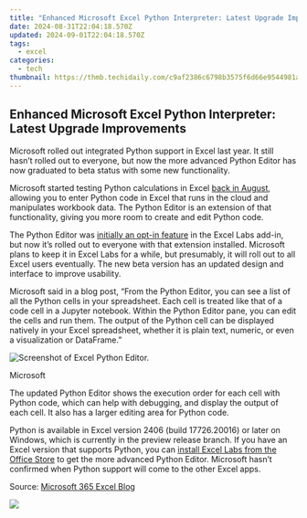 ```yaml
---
title: "Enhanced Microsoft Excel Python Interpreter: Latest Upgrade Improvements"
date: 2024-08-31T22:04:18.570Z
updated: 2024-09-01T22:04:18.570Z
tags:
  - excel
categories:
  - tech
thumbnail: https://thmb.techidaily.com/c9af2386c6798b3575f6d66e9544981a45984b6b6be55d294d273187d6f5f1e2.jpg
---
```


## Enhanced Microsoft Excel Python Interpreter: Latest Upgrade Improvements

Microsoft rolled out integrated Python support in Excel last year. It still hasn’t rolled out to everyone, but now the more advanced Python Editor has now graduated to beta status with some new functionality.

 Microsoft started testing Python calculations in Excel [back in August](https://fox-blue.techidaily.com/updated-in-2024-the-sleep-inducing-series-analyzing-video-bedtime-stories/), allowing you to enter Python code in Excel that runs in the cloud and manipulates workbook data. The Python Editor is an extension of that functionality, giving you more room to create and edit Python code.

 The Python Editor was [initially an opt-in feature](https://android-transfer.techidaily.com/in-2024-how-to-transfer-photos-from-honor-magic-v2-to-new-android-drfone-by-drfone-transfer-from-android-transfer-from-android/) in the Excel Labs add-in, but now it’s rolled out to everyone with that extension installed. Microsoft plans to keep it in Excel Labs for a while, but presumably, it will roll out to all Excel users eventually. The new beta version has an updated design and interface to improve usability.

 Microsoft said in a blog post, “From the Python Editor, you can see a list of all the Python cells in your spreadsheet. Each cell is treated like that of a code cell in a Jupyter notebook. Within the Python Editor pane, you can edit the cells and run them. The output of the Python cell can be displayed natively in your Excel spreadsheet, whether it is plain text, numeric, or even a visualization or DataFrame.”

![Screenshot of Excel Python Editor.](https://static1.howtogeekimages.com/wordpress/wp-content/uploads/2024/07/example_0.png) 

Microsoft

 The updated Python Editor shows the execution order for each cell with Python code, which can help with debugging, and display the output of each cell. It also has a larger editing area for Python code.

 Python is available in Excel version 2406 (build 17726.20016) or later on Windows, which is currently in the preview release branch. If you have an Excel version that supports Python, you can [install Excel Labs from the Office Store](https://support.microsoft.com/office/get-an-office-add-in-for-excel-d3df5854-0a4e-4169-9cc3-25177a288d3d) to get the more advanced Python Editor. Microsoft hasn’t confirmed when Python support will come to the other Excel apps.

 Source: [Microsoft 365 Excel Blog](https://techcommunity.microsoft.com/t5/excel-blog/graduating-the-python-editor-to-insiders-beta/ba-p/4185867)

<ins class="adsbygoogle"
     style="display:block"
     data-ad-format="autorelaxed"
     data-ad-client="ca-pub-7571918770474297"
     data-ad-slot="1223367746"></ins>



<ins class="adsbygoogle"
     style="display:block"
     data-ad-client="ca-pub-7571918770474297"
     data-ad-slot="8358498916"
     data-ad-format="auto"
     data-full-width-responsive="true"></ins>



<!-- affiliate ads begin -->
<a href="https://secure.2checkout.com/order/checkout.php?PRODS=4729320&QTY=1&AFFILIATE=108875&CART=1"><img src="https://secure.avangate.com/images/merchant/f7f07e7dab09533bc71247a5b29a7373/products/2_iDeviceMessageBox.png" border="0"></a>
<!-- affiliate ads end -->